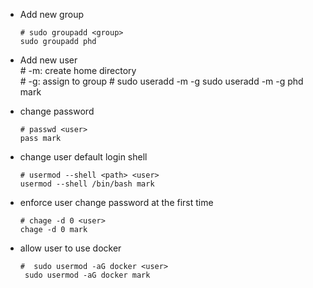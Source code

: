 - Add new group

      # sudo groupadd <group>
      sudo groupadd phd

- Add new user  
      # -m: create home directory  
      # -g: assign to group
      # sudo useradd -m -g <group> <user>
      sudo useradd -m -g phd mark

- change password

      # passwd <user>
      pass mark

- change user default login shell

      # usermod --shell <path> <user>
      usermod --shell /bin/bash mark

- enforce user change password at the first time

      # chage -d 0 <user>
      chage -d 0 mark

- allow user to use docker

      #  sudo usermod -aG docker <user>
       sudo usermod -aG docker mark
